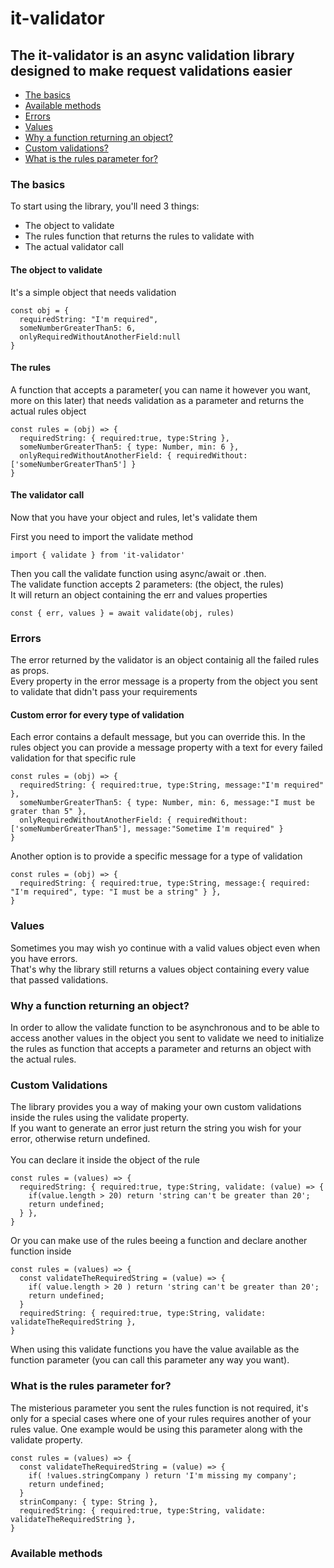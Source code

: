 # it-validator

## The it-validator is an async validation library designed to make request validations easier
- [The basics](#the-basics)
- [Available methods](#available-methods)
- [Errors](#errors)
- [Values](#values)
- [Why a function returning an object?](#why-a-function-returning-an-object)
- [Custom validations?](#custom-validations)
- [What is the rules parameter for?](#what-is-the-rules-paramater-for)



### The basics

To start using the library, you'll need 3 things:
- The object to validate
- The rules function that returns the rules to validate with
- The actual validator call

#### The object to validate
It's a simple object that needs validation
```
const obj = {
  requiredString: "I'm required",
  someNumberGreaterThan5: 6,
  onlyRequiredWithoutAnotherField:null
}
```

#### The rules
A function that accepts a parameter( you can name it however you want, more on this later) that needs validation as a parameter and returns the actual rules object
```
const rules = (obj) => {
  requiredString: { required:true, type:String },
  someNumberGreaterThan5: { type: Number, min: 6 },
  onlyRequiredWithoutAnotherField: { requiredWithout: ['someNumberGreaterThan5'] }
}
```

#### The validator call
Now that you have your object and rules, let's validate them

First you need to import the validate method
```
import { validate } from 'it-validator'
```

Then you call the validate function using async/await or .then.<br/>
The validate function accepts 2 parameters: (the object, the rules)<br/>
It will return an object containing the err and values properties
```
const { err, values } = await validate(obj, rules)
```


### Errors
The error returned by the validator is an object containig all the failed rules as props.<br/>
Every property in the error message is a property from the object you sent to validate that didn't pass your requirements 

#### Custom error for every type of validation
Each error contains a default message, but you can override this.
In the rules object you can provide a message property with a text for every failed validation for that specific rule
```
const rules = (obj) => {
  requiredString: { required:true, type:String, message:"I'm required" },
  someNumberGreaterThan5: { type: Number, min: 6, message:"I must be grater than 5" },
  onlyRequiredWithoutAnotherField: { requiredWithout: ['someNumberGreaterThan5'], message:"Sometime I'm required" }
}
```
Another option is to provide a specific message for a type of validation
```
const rules = (obj) => {
  requiredString: { required:true, type:String, message:{ required: "I'm required", type: "I must be a string" } },
}
```



### Values
Sometimes you may wish yo continue with a valid values object even when you have errors. <br/>
That's why the library still returns a values object containing every value that passed validations.



### Why a function returning an object?
In order to allow the validate function to be asynchronous and to be able to access another values in the object you sent to validate we need to initialize the rules as function that accepts a parameter and returns an object with the actual rules.


### Custom Validations
The library provides you a way of making your own custom validations inside the rules using the validate property.<br/>
If you want to generate an error just return the string you wish for your error, otherwise return undefined.<br/><br/>
You can declare it inside the object of the rule
```
const rules = (values) => {
  requiredString: { required:true, type:String, validate: (value) => {
    if(value.length > 20) return 'string can't be greater than 20';
    return undefined;
  } },
}
```
Or you can make use of the rules beeing a function and declare another function inside
```
const rules = (values) => {
  const validateTheRequiredString = (value) => {
    if( value.length > 20 ) return 'string can't be greater than 20';
    return undefined;
  } 
  requiredString: { required:true, type:String, validate: validateTheRequiredString },
}
```
When using this validate functions you have the value available as the function parameter (you can call this parameter any way you want).


### What is the rules parameter for?
The misterious parameter you sent the rules function is not required, it's only for a special cases where one of your rules requires another of your rules value.
One example would be using this parameter along with the validate property.
```
const rules = (values) => {
  const validateTheRequiredString = (value) => {
    if( !values.stringCompany ) return 'I'm missing my company';
    return undefined;
  } 
  strinCompany: { type: String },
  requiredString: { required:true, type:String, validate: validateTheRequiredString },
}
```

### Available methods
